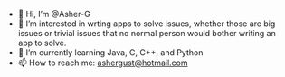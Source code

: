 - 👋 Hi, I’m @Asher-G
- 👀 I’m interested in wrting apps to solve issues, whether those are big issues or trivial issues that no normal person would bother writing an app to solve.
- 🌱 I’m currently learning Java, C, C++, and Python
- 📫 How to reach me: ashergust@hotmail.com

<!---
Asher-G/Asher-G is a ✨ special ✨ repository because its `README.md` (this file) appears on your GitHub profile.
You can click the Preview link to take a look at your changes.
--->
